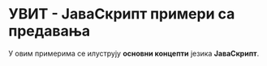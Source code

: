 # УВИТ - ЈаваСкрипт примери са предавања

У овим примерима се илуструју **основни концепти** језика **ЈаваСкрипт**.